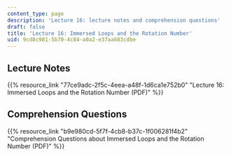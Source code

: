 ```yaml
---
content_type: page
description: 'Lecture 16: lecture notes and comprehension questions'
draft: false
title: 'Lecture 16: Immersed Loops and the Rotation Number'
uid: 9cd8c981-5b70-4c84-a0a2-e37aa683cdbe
---
```

## Lecture Notes

{{% resource_link "77ce9adc-2f5c-4eea-a48f-1d6ca1e752b0" "Lecture 16: Immersed Loops and the Rotation Number (PDF)" %}}

## Comprehension Questions

{{% resource_link "b9e980cd-5f7f-4cb8-b37c-1f006281f4b2" "Comprehension Questions about Immersed Loops and the Rotation Number (PDF)" %}}